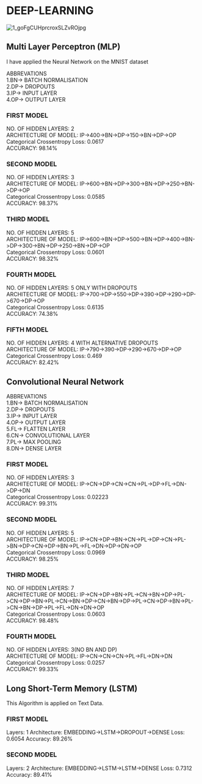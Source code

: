 # DEEP-LEARNING
![1_goFgCUHprcroxSLZvROjpg](https://user-images.githubusercontent.com/39160589/61589055-06a99a80-abcb-11e9-8b97-2f5339eba6fe.jpeg)


## Multi Layer Perceptron (MLP)
I have applied the Neural Network on the MNIST dataset<br>

ABBREVATIONS <BR>
1.BN-> BATCH NORMALISATION<br>
2.DP-> DROPOUTS<br>
3.IP-> INPUT LAYER<br>
4.OP-> OUTPUT LAYER<br>

### FIRST MODEL
NO. OF HIDDEN LAYERS: 2<br>
ARCHITECTURE OF MODEL: IP->400->BN->DP->150->BN->DP->OP<br>
Categorical Crossentropy Loss: 0.0617 <br>
ACCURACY: 98.14%<br>

### SECOND MODEL
NO. OF HIDDEN LAYERS: 3<br>
ARCHITECTURE OF MODEL: IP->600->BN->DP->300->BN->DP->250->BN->DP->OP<br>
Categorical Crossentropy Loss: 0.0585  <br>
ACCURACY: 98.37%<br>

### THIRD MODEL
NO. OF HIDDEN LAYERS: 5<br>
ARCHITECTURE OF MODEL: IP->600->BN->DP->500->BN->DP->400->BN->DP->300->BN->DP->250->BN->DP->OP<br>
Categorical Crossentropy Loss: 0.0601  <br>
ACCURACY: 98.32%<br>

### FOURTH MODEL
NO. OF HIDDEN LAYERS: 5 ONLY WITH DROPOUTS<br>
ARCHITECTURE OF MODEL: IP->700->DP->550->DP->390->DP->290->DP->670->DP->OP<br>
Categorical Crossentropy Loss: 0.6135  <br>
ACCURACY: 74.38%<br>

### FIFTH MODEL
NO. OF HIDDEN LAYERS: 4 WITH ALTERNATIVE DROPOUTS<br>
ARCHITECTURE OF MODEL: IP->790->390->DP->290->670->DP->OP<br>
Categorical Crossentropy Loss: 0.469  <br>
ACCURACY: 82.42%<br>


## Convolutional Neural Network

ABBREVATIONS <br>
1.BN-> BATCH NORMALISATION<br>
2.DP-> DROPOUTS<br>
3.IP-> INPUT LAYER<br>
4.OP-> OUTPUT LAYER<br>
5.FL-> FLATTEN LAYER <br>
6.CN-> CONVOLUTIONAL LAYER<br>
7.PL-> MAX POOLING  <br>
8.DN-> DENSE LAYER<br>

### FIRST MODEL
NO. OF HIDDEN LAYERS: 3<br>
ARCHITECTURE OF MODEL: IP->CN->DP->CN->CN->PL->DP->FL->DN->DP->DN<br>
Categorical Crossentropy Loss: 0.02223 <br>
ACCURACY: 99.31%<br>

### SECOND MODEL
NO. OF HIDDEN LAYERS: 5<br>
ARCHITECTURE OF MODEL: IP->CN->DP->BN->CN->PL->DP->CN->PL->BN->DP->CN->DP->BN->PL->FL->DN->DP->DN->OP<br>
Categorical Crossentropy Loss: 0.0969 <br>
ACCURACY: 98.25%<br>

### THIRD MODEL
NO. OF HIDDEN LAYERS: 7<br>
ARCHITECTURE OF MODEL: IP->CN->DP->BN->PL->CN->BN->DP->PL->CN->DP->BN->PL->CN->BN->DP->CN->BN->DP->PL->CN->DP->BN->PL->CN->BN->DP->PL->FL->DN->DN->OP<br>
Categorical Crossentropy Loss: 0.0603 <br>
ACCURACY: 98.48%<br>

### FOURTH MODEL
NO. OF HIDDEN LAYERS: 3(NO BN AND DP)<br>
ARCHITECTURE OF MODEL: IP->CN->CN->CN->PL->FL->DN->DN<br>
Categorical Crossentropy Loss: 0.0257 <br>
ACCURACY: 99.33%<br>


## Long Short-Term Memory (LSTM)
This Algorithm is applied on Text Data.


### FIRST MODEL
Layers: 1
Architecture: EMBEDDING->LSTM->DROPOUT->DENSE
Loss: 0.6054
Accuracy: 89.26%

### SECOND MODEL
Layers: 2
Architecture: EMBEDDING->LSTM->LSTM->DENSE 
Loss: 0.7312
Accuracy: 89.41%

